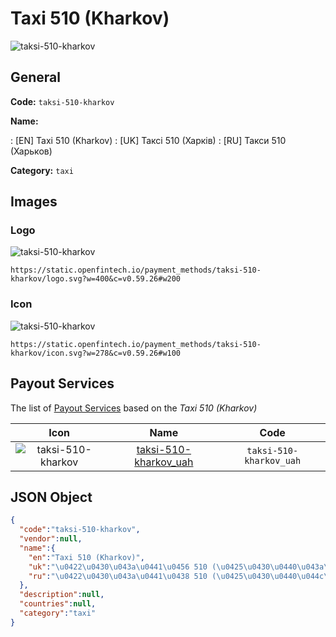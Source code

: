 
# Taxi 510 (Kharkov) 
![taksi-510-kharkov](https://static.openfintech.io/payment_methods/taksi-510-kharkov/logo.svg?w=400&c=v0.59.26#w200)  

## General 
**Code:** `taksi-510-kharkov` 
 
**Name:** 
 
:	[EN] Taxi 510 (Kharkov) 
:	[UK] Таксі 510 (Харків) 
:	[RU] Такси 510 (Харьков) 
 
**Category:** `taxi` 
 

## Images 

### Logo 
![taksi-510-kharkov](https://static.openfintech.io/payment_methods/taksi-510-kharkov/logo.svg?w=400&c=v0.59.26#w200)  

```
https://static.openfintech.io/payment_methods/taksi-510-kharkov/logo.svg?w=400&c=v0.59.26#w200
```  

### Icon 
![taksi-510-kharkov](https://static.openfintech.io/payment_methods/taksi-510-kharkov/icon.svg?w=278&c=v0.59.26#w100)  

```
https://static.openfintech.io/payment_methods/taksi-510-kharkov/icon.svg?w=278&c=v0.59.26#w100
```  

## Payout Services 
 
The list of [Payout Services](/payout-services/) based on the _Taxi 510 (Kharkov)_ 

|Icon|Name|Code| 
|:---:|:---:|:---:| 
|![taksi-510-kharkov](https://static.openfintech.io/payout_methods/taksi-510-kharkov/icon.svg?w=278&c=v0.59.26#w40) |[taksi-510-kharkov_uah](/payout-services/taksi-510-kharkov_uah/)|`taksi-510-kharkov_uah`| 
 

## JSON Object 

```json
{
  "code":"taksi-510-kharkov",
  "vendor":null,
  "name":{
    "en":"Taxi 510 (Kharkov)",
    "uk":"\u0422\u0430\u043a\u0441\u0456 510 (\u0425\u0430\u0440\u043a\u0456\u0432)",
    "ru":"\u0422\u0430\u043a\u0441\u0438 510 (\u0425\u0430\u0440\u044c\u043a\u043e\u0432)"
  },
  "description":null,
  "countries":null,
  "category":"taxi"
}
```  
